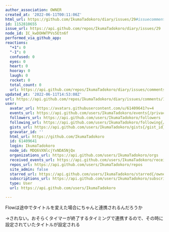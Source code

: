 ```yaml
---
author_association: OWNER
created_at: '2022-06-11T00:11:06Z'
html_url: https://github.com/IkumaTadokoro/diary/issues/29#issuecomment-1152810655
id: 1152810655
issue_url: https://api.github.com/repos/IkumaTadokoro/diary/issues/29
node_id: IC_kwDOHWTPVs5Etn6f
performed_via_github_app: 
reactions:
  "+1": 0
  "-1": 0
  confused: 0
  eyes: 0
  heart: 0
  hooray: 0
  laugh: 0
  rocket: 0
  total_count: 0
  url: https://api.github.com/repos/IkumaTadokoro/diary/issues/comments/1152810655/reactions
updated_at: '2022-06-11T14:53:08Z'
url: https://api.github.com/repos/IkumaTadokoro/diary/issues/comments/1152810655
user:
  avatar_url: https://avatars.githubusercontent.com/u/61409641?v=4
  events_url: https://api.github.com/users/IkumaTadokoro/events{/privacy}
  followers_url: https://api.github.com/users/IkumaTadokoro/followers
  following_url: https://api.github.com/users/IkumaTadokoro/following{/other_user}
  gists_url: https://api.github.com/users/IkumaTadokoro/gists{/gist_id}
  gravatar_id: ''
  html_url: https://github.com/IkumaTadokoro
  id: 61409641
  login: IkumaTadokoro
  node_id: MDQ6VXNlcjYxNDA5NjQx
  organizations_url: https://api.github.com/users/IkumaTadokoro/orgs
  received_events_url: https://api.github.com/users/IkumaTadokoro/received_events
  repos_url: https://api.github.com/users/IkumaTadokoro/repos
  site_admin: false
  starred_url: https://api.github.com/users/IkumaTadokoro/starred{/owner}{/repo}
  subscriptions_url: https://api.github.com/users/IkumaTadokoro/subscriptions
  type: User
  url: https://api.github.com/users/IkumaTadokoro

---
```

Flowは途中でタイトルを変えた場合にちゃんと連携されるんだろうか

→されない。おそらくタイマーが終了するタイミングで連携するので、その時に設定されていたタイトルが設定される